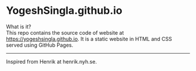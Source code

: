 # YogeshSingla.github.io

What is it?  
This repo contains the source code of website at https://yogeshsingla.github.io. It is a static website in HTML and CSS served using GitHub Pages.  
* * *
Inspired from Henrik at henrik.nyh.se.  
